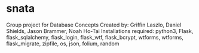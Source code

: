 # snata
Group project for Database Concepts
Created by: Griffin Laszlo, Daniel Shields, Jason Brammer, Noah Ho-Tai
Installations required: python3, Flask, flask_sqlalchemy, flask_login, flask_wtf, 
flask_bcrypt, wtforms, wtforms, flask_migrate, zipfile, os, json, folium, random
